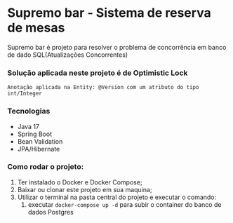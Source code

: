 # Supremo bar - Sistema de reserva de mesas

Supremo bar é projeto para resolver o problema de concorrência em banco de dado SQL(Atualizações Concorrentes)

### Solução aplicada neste projeto é de Optimistic Lock
``` Anotação aplicada na Entity: @Version com um atributo do tipo int/Integer ```

### Tecnologias
* Java 17
* Spring Boot
* Bean Validation
* JPA/Hibernate

### Como rodar o projeto:
1. Ter instalado o Docker e Docker Compose;
2. Baixar ou clonar este projeto em sua maquina;
3. Utilizar o terminal na pasta central do projeto e executar o comando:
    1. executar ``` docker-compose up -d ``` para subir o container do banco de dados Postgres